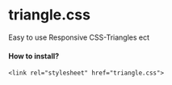 # triangle.css
Easy to use Responsive CSS-Triangles ect

#### How to install?
```
<link rel="stylesheet" href="triangle.css">
```
